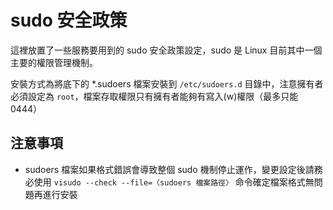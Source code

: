 # sudo 安全政策
這裡放置了一些服務要用到的 sudo 安全政策設定，sudo 是 Linux 目前其中一個主要的權限管理機制。

安裝方式為將底下的 *.sudoers 檔案安裝到 `/etc/sudoers.d` 目錄中，注意擁有者必須設定為 `root`，檔案存取權限只有擁有者能夠有寫入(w)權限（最多只能 0444）

## 注意事項
* sudoers 檔案如果格式錯誤會導致整個 sudo 機制停止運作，變更設定後請務必使用 `visudo --check --file=〈sudoers 檔案路徑〉` 命令確定檔案格式無問題再進行安裝
